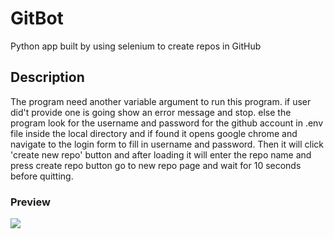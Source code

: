 # GitBot

Python app built by using selenium to create repos in GitHub

## Description

The program need another variable argument to run this program. if user did't provide one is going show an error message and stop. else the program look for the username and password for the github account in .env file inside the local directory and if found it opens google chrome and navigate to the login form to fill in username and password. Then it will click 'create new repo' button and after loading it will enter the repo name and press create repo button go to new repo page and wait for 10 seconds before quitting. 

### Preview

<img src="https://user-images.githubusercontent.com/91461938/191908417-9005bb5d-d1d0-4465-adb0-49d324cf3936.gif">
